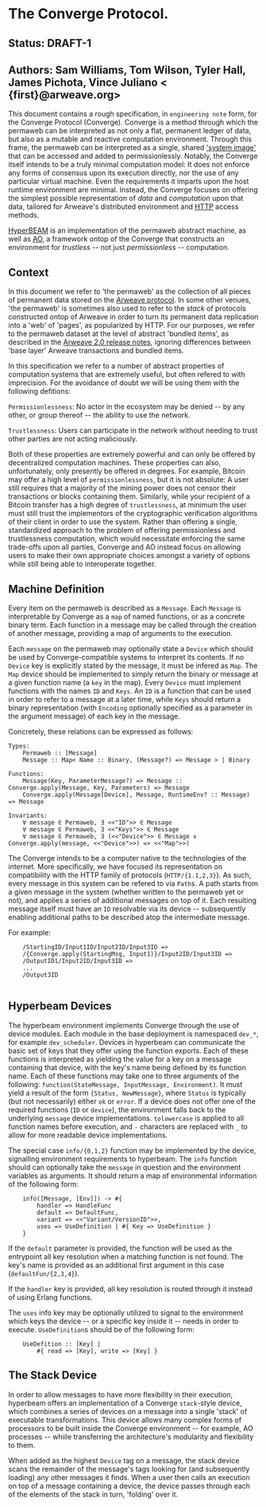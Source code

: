 # The Converge Protocol.
## Status: DRAFT-1
## Authors: Sam Williams, Tom Wilson, Tyler Hall, James Pichota, Vince Juliano < {first}@arweave.org>

This document contains a rough specification, in `engineering note` form, for the Converge Protocol (Converge). Converge is a method through which the permaweb can be interpreted as not only a flat, permanent ledger of data, but also as a mutable and reactive computation environment. Through this frame, the permaweb can be interpreted as a single, shared ['system image'](https://en.wikipedia.org/wiki/Single_system_image) that can be accessed and added to permissionlessly. Notably, the Converge itself intends to be a truly minimal computation model: It does not enforce any forms of consensus upon its execution directly, nor the use of any particular virtual machine. Even the requirements it imparts upon the host runtime environment are minimal. Instead, the Converge focuses on offering the simplest possible representation of _data_ and _computation_ upon that data, tailored for Arweave's distributed environment and [HTTP](https://datatracker.ietf.org/doc/html/rfc9114) access methods.

[HyperBEAM](https://github.com/permaweb/HyperBEAM) is an implementation of the permaweb abstract machine, as well as [AO](https://ao.arweave.net), a framework ontop of the Converge that constructs an environment for _trustless_ -- not just _permissionless_ -- computation.

## Context

In this document we refer to 'the permaweb' as the collection of all pieces of permanent data stored on the [Arweave protocol](https://draft-17.arweave.dev/). In some other venues, 'the permaweb' is sometimes also used to refer to the _stack_ of protocols constructed ontop of Arweave in order to turn its permanent data replication into a 'web' of 'pages', as popularized by HTTP. For our purposes, we refer to the permaweb dataset at the level of abstract 'bundled items', as described in the [Arweave 2.0 release notes](https://github.com/ArweaveTeam/arweave/releases/tag/N.2.0.0.0), ignoring differences between 'base layer' Arweave transactions and bundled items.

In this specification we refer to a number of abstract properties of computation systems that are extremely useful, but often refered to with imprecision. For the avoidance of doubt we will be using them with the following defitions:

`Permissionlessness`: No actor in the ecosystem may be denied -- by any other, or group thereof -- the ability to use the network.

`Trustlessness`: Users can participate in the network without needing to trust other parties are not acting maliciously.

Both of these properties are extremely powerful and can only be offered by decentralized computation machines. These properties can also, unfortunately, only presently be offered in degrees. For example, Bitcoin may offer a high level of `permissionlessness`, but it is not absolute: A user still requires that a majority of the mining power does not censor their transactions or blocks containing them. Similarly, while your recipient of a Bitcoin transfer has a high degree of `trustlessness`, at minimum the user must still trust the implementors of the cryptographic verification algorithms of their client in order to use the system. Rather than offering a single, standardized approach to the problem of offering permissionless and trustlessness computation, which would necessitate enforcing the same trade-offs upon all parties, Converge and AO instead focus on allowing users to make their own appropriate choices amongst a variety of options while still being able to interoperate together.

## Machine Definition

Every item on the permaweb is described as a `Message`. Each `Message` is interpretable by Converge as a `map` of named functions, or as a concrete binary term. Each function in a message may be called through the creation of another message, providing a map of arguments to the execution.

Each `message` on the permaweb may optionally state a `Device` which should be used by Converge-compatible systems to interpret its contents. If no `Device` key is explicitly stated by the message, it must be infered as `Map`. The `Map` device should be implemented to simply return the binary or message at a given function name (a `key` in the map). Every `Device` must implement functions with the names `ID` and `Keys`. An `ID` is a function that can be used in order to refer to a message at a later time, while `Keys` should return a binary representation (with `Encoding` optionally specified as a parameter in the argument message) of each key in the message.

Concretely, these relations can be expressed as follows:
```
Types:
    Permaweb :: [Message]
    Message :: Map< Name :: Binary, (Message?) => Message > | Binary

Functions:
    Message(Key, ParameterMessage?) => Message :: Converge.apply(Message, Key, Parameters) => Message
    Converge.apply(Message[Device], Message, RuntimeEnv? :: Message) => Message

Invariants:
    ∀ message ∈ Permaweb, ∃ <<"ID">> ∈ Message
    ∀ message ∈ Permaweb, ∃ <<"Keys">> ∈ Message
    ∀ message ∈ Permaweb, ∃ (<<"Device">> ∈ Message ∨ Converge.apply(message, <<"Device">>) => <<"Map">>)
```

The Converge intends to be a computer native to the technologies of the internet. More specifically, we have focused its representation on compatibility with the HTTP family of protocols (`HTTP/{1.1,2,3}`). As such, every message in this system can be refered to via `Path`s. A path starts from a given message in the system (whether written to the permaweb yet or not), and applies a series of additional messages on top of it. Each resulting message itself must have an `ID` resolvable via its device -- subsequently enabling additional paths to be described atop the intermediate message.

For example:
```
    /StartingID/Input1ID/Input2ID/Input3ID =>
	/{Converge.apply(StartingMsg, Input1)}/Input2ID/Input3ID =>
	/OutputID1/Input2ID/Input3ID =>
	...
	/Output3ID
        
```

## Hyperbeam Devices

The hyperbeam environment implements Converge through the use of device modules. Each module in the base deployment is namespaced `dev_*`, for example `dev_scheduler`. Devices in hyperbeam can communicate the basic set of keys that they offer using the function exports. Each of these functions is interpreted as yielding the value for a key on a message containing that device, with the key's name being defined by its function name. Each of these functions may take one to three arguments of the following: `function(StateMessage, InputMessage, Environment)`. It must yield a result of the form `{Status, NewMessage}`, where `Status` is typically (but not necessarily) either `ok` or `error`. If a device does not offer one of the required functions (`ID` or `device`), the environment falls back to the underlying `message` device implementations. `tolowercase` is applied to all function names before execution, and `-` characters are replaced with `_` to allow for more readable device implementations.

The special case `info/{0,1,2}` function may be implemented by the device, signalling environment requirements to hyperbeam. The `info` function should can optionally take the `message` in question and the environment variables as arguments. It should return a map of environmental information of the following form:

```
	info([Message, [Env]]) -> #{
		handler => HandleFunc
		default => DefaultFunc,
		variant => <<"Variant/VersionID">>,
		uses => UseDefinition | #{ Key => UseDefinition }
	}
```

If the `default` parameter is provided, the function will be used as the entrypoint all key resolution when a matching function is not found. The key's name is provided as an additional first argument in this case (`defaultFun/{2,3,4}`).

If the `handler` key is provided, all key resolution is routed through it instead of using Erlang functions.

The `uses` info key may be optionally utilized to signal to the environment which keys the device -- or a specific key inside it -- needs in order to execute. `UseDefinition`s should be of the following form:

```
	UseDefition :: [Key] |
		#{ read => [Key], write => [Key] }
```

## The Stack Device

In order to allow messages to have more flexibility in their execution, hyperbeam offers an implementation of a Converge `stack`-style device, which combines a series of devices on a message into a single 'stack' of executable transformations. This device allows many complex forms of processors to be built inside the Converge environment -- for example, AO processes -- whiile transferring the architecture's modularity and flexibility to them.

When added as the highest `Device` tag on a message, the stack device scans the remainder of the message's tags looking for (and subsequently loading) any other messages it finds. When a user then calls an execution on top of a message containing a device, the device passes through each of the elements of the stack in turn, 'folding' over it.